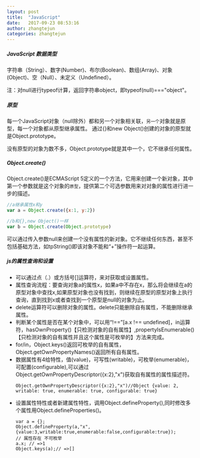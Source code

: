 ```yaml
---
layout: post
title:  "JavaScript"
date:   2017-09-23 08:53:16
author: zhangtejun
categories: zhangtejun
---
```

##### JavaScript 数据类型
字符串（String）、数字(Number)、布尔(Boolean)、数组(Array)、对象(Object)、空（Null）、未定义（Undefined）。

注：对null进行typeof计算，返回字符串object，即typeof(null)==="object"。

##### 原型
每一个JavaScript对象（null除外）都和另一个对象相关联，`另一个`对象就是原型，每一个对象都从原型继承属性。
通过{}和new Object()创建的对象的原型就是Object.prototype。

没有原型的对象为数不多，Object.prototype就是其中一个，它不继承任何属性。

##### Object.create()
Object.create()是ECMAScript 5定义的一个方法，它用来创建一个新对象，其中第一个参数就是这个对象的`原型`，提供第二个可选参数用来对对象的属性进行进一步的描述。
```javascript
//a继承属性x和y
var a = Object.create({x:1, y:2})

//b和{},new Object()一样
var b = Object.create(Object.prototype)
```
可以通过传入参数null来创建一个没有属性的新对象。它不继续任何东西，甚至不包括基础方法，如tpString()即该对象不能和“+”操作符一起运算。

##### js的属性查询和设置
* 可以通过点（.）或方括号[]运算符，来对获取或设置属性。
* 属性查询流程：要查询对象a的属性x，如果a中不存在x，那么将会继续在a的原型对象中查找x,如果原型对象也没有找到，则继续在原型的原型对象上执行查询，直到找到x或者查找到一个原型是null的对象为止。
* delete运算符可以删除对象的属性。delete只能删除自有属性，不能删除继承属性。
* 判断某个属性是否在某个对象中，可以用“!==”[a.x !== undefined]，in运算符，hasOwnProperty()【只检测对象的自有属性】,propertyIsEnumerable()【只检测对象的自有属性并且这个属性是可枚举的】方法来完成。
* for/in，Object.keys()返回可枚举的自有属性，Object.getOwnPropertyNames()返回所有自有属性。
* 数据属性有4给特性，值(value)，可写性(writable)，可枚举(enumerable)，可配置(configurable),可以通过Object.getOwnPropertyDescriptor({x:2},"x")获取自有属性的属性描述符。
  ```
  Object.getOwnPropertyDescriptor({x:2},"x")//Object {value: 2, writable: true, enumerable: true, configurable: true}
  ```
* 设置属性特性或者新建属性特性，调用Object.defineProperty(),同时修改多个属性用Object.defineProperties()。
  ```
  var a = {};
  Object.defineProperty(a,"x",{value:3,writable:true,enumerable:false,configurable:true});
  // 属性存在 不可枚举
  a.x; // =>1
  Object.keys(a);// =>[]

  ```
